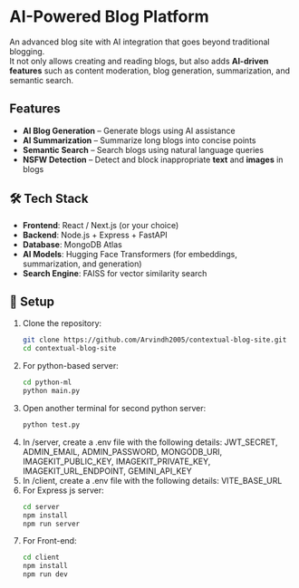 # AI-Powered Blog Platform

An advanced blog site with AI integration that goes beyond traditional blogging.  
It not only allows creating and reading blogs, but also adds **AI-driven features** such as content moderation, blog generation, summarization, and semantic search.

## Features
- **AI Blog Generation** – Generate blogs using AI assistance  
- **AI Summarization** – Summarize long blogs into concise points  
- **Semantic Search** – Search blogs using natural language queries  
- **NSFW Detection** – Detect and block inappropriate **text** and **images** in blogs  

## 🛠 Tech Stack
- **Frontend**: React / Next.js (or your choice)  
- **Backend**: Node.js + Express + FastAPI  
- **Database**: MongoDB Atlas  
- **AI Models**: Hugging Face Transformers (for embeddings, summarization, and generation)  
- **Search Engine**: FAISS for vector similarity search  

## 🚀 Setup
1. Clone the repository:
   ```bash
   git clone https://github.com/Arvindh2005/contextual-blog-site.git
   cd contextual-blog-site

2. For python-based server:
   ```bash
   cd python-ml
   python main.py
3. Open another terminal for second python server:
   ```bash
   python test.py
4. In /server, create a .env file with the following details: JWT_SECRET, ADMIN_EMAIL, ADMIN_PASSWORD, MONGODB_URI, IMAGEKIT_PUBLIC_KEY, IMAGEKIT_PRIVATE_KEY, IMAGEKIT_URL_ENDPOINT, GEMINI_API_KEY
5. In /client, create a .env file with the following details: VITE_BASE_URL
6. For Express js server:
   ```bash
   cd server
   npm install
   npm run server
7. For Front-end:
   ```bash
   cd client
   npm install
   npm run dev

  
    

   
   
